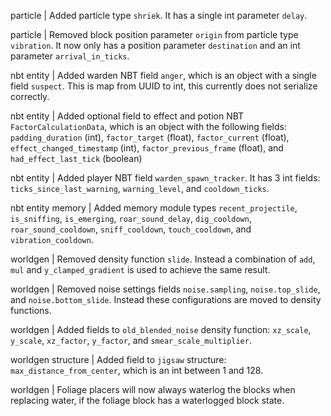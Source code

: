 particle | Added particle type `shriek`. It has a single int parameter `delay`.

particle | Removed block position parameter `origin` from particle type `vibration`. It now only has a position parameter `destination` and an int parameter `arrival_in_ticks`.

nbt entity | Added warden NBT field `anger`, which is an object with a single field `suspect`. This is map from UUID to int, this currently does not serialize correctly. 

nbt entity | Added optional field to effect and potion NBT `FactorCalculationData`, which is an object with the following fields: `padding_duration` (int), `factor_target` (float), `factor_current` (float), `effect_changed_timestamp` (int), `factor_previous_frame` (float), and `had_effect_last_tick` (boolean)

nbt entity | Added player NBT field `warden_spawn_tracker`. It has 3 int fields: `ticks_since_last_warning`, `warning_level`, and `cooldown_ticks`.

nbt entity memory | Added memory module types `recent_projectile`, `is_sniffing`, `is_emerging`, `roar_sound_delay`, `dig_cooldown`, `roar_sound_cooldown`, `sniff_cooldown`, `touch_cooldown`, and `vibration_cooldown`.

worldgen | Removed density function `slide`. Instead a combination of `add`, `mul` and `y_clamped_gradient` is used to achieve the same result.

worldgen | Removed noise settings fields `noise.sampling`, `noise.top_slide`, and `noise.bottom_slide`. Instead these configurations are moved to density functions.

worldgen | Added fields to `old_blended_noise` density function: `xz_scale`, `y_scale`, `xz_factor`, `y_factor`, and `smear_scale_multiplier`.

worldgen structure | Added field to `jigsaw` structure: `max_distance_from_center`, which is an int between 1 and 128.

worldgen | Foliage placers will now always waterlog the blocks when replacing water, if the foliage block has a waterlogged block state.
